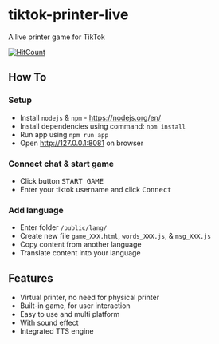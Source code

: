# tiktok-printer-live
A live printer game for TikTok

[![HitCount](https://hits.dwyl.com/alexdhg/tiktok-printer-live.svg?style=flat&show=unique)](http://hits.dwyl.com/alexdhg/tiktok-printer-live)

## How To

### Setup

- Install `nodejs` & `npm` - https://nodejs.org/en/
- Install dependencies using command: `npm install`
- Run app using `npm run app`
- Open http://127.0.0.1:8081 on browser

### Connect chat & start game

- Click button <kbd>START GAME</kbd>
- Enter your tiktok username and click <kbd>Connect</kbd>

### Add language

- Enter folder `/public/lang/`
- Create new file `game_XXX.html`, `words_XXX.js`, & `msg_XXX.js`
- Copy content from another language
- Translate content into your language


## Features

- Virtual printer, no need for physical printer
- Built-in game, for user interaction
- Easy to use and multi platform
- With sound effect
- Integrated TTS engine
